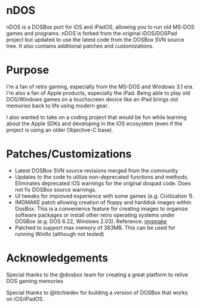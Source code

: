 nDOS
====
nDOS is a DOSBox port for iOS and iPadOS, allowing you to run old MS-DOS games and programs. nDOS is forked from the original iDOS/DOSPad project but updated to use the latest code from the DOSBox SVN source tree. It also contains additional patches and customizations. 

Purpose
====
I'm a fan of retro gaming, especially from the MS-DOS and Windows 3.1 era. I'm also a fan of Apple products, especially the iPad. Being able to play old DOS/Windows games on a touchscreen device like an iPad brings old memories back to life using modern gear. 

I also wanted to take on a coding project that would be fun while learning about the Apple SDKs and developing in the iOS ecosystem (even if the project is using an older Objective-C base).

Patches/Customizations
====
* Latest DOSBox SVN source revisions merged from the community
* Updates to the code to utilize non-deprecated functions and methods. Eliminates deprecated iOS warnings for the original dospad code. Does not fix DOSBox source warnings.
* UI tweaks for improved experience with some games (e.g. Civilization 1).
* IMGMAKE patch allowing creation of floppy and harddisk images within DosBox. This is a convenience feature for creating images to organize software packages or install other retro operating systems under DOSBox (e.g. DOS 6.22, Windows 2.03). Reference: [imgmake](https://www.vogons.org/viewtopic.php?t=19349)
* Patched to support max memory of 383MB. This can be used for running Win9x (although not tested)

Acknowledgements
====
Special thanks to the @dosbox team for creating a great platform to relive DOS gaming memories

Special thanks to @litchiedev for building a version of DOSBox that works on iOS/iPadOS. 


